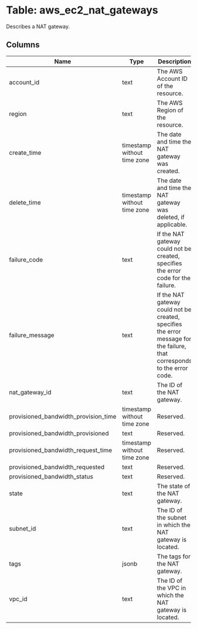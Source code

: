
# Table: aws_ec2_nat_gateways
Describes a NAT gateway.
## Columns
| Name        | Type           | Description  |
| ------------- | ------------- | -----  |
|account_id|text|The AWS Account ID of the resource.|
|region|text|The AWS Region of the resource.|
|create_time|timestamp without time zone|The date and time the NAT gateway was created.|
|delete_time|timestamp without time zone|The date and time the NAT gateway was deleted, if applicable.|
|failure_code|text|If the NAT gateway could not be created, specifies the error code for the failure.|
|failure_message|text|If the NAT gateway could not be created, specifies the error message for the failure, that corresponds to the error code.|
|nat_gateway_id|text|The ID of the NAT gateway.|
|provisioned_bandwidth_provision_time|timestamp without time zone|Reserved.|
|provisioned_bandwidth_provisioned|text|Reserved.|
|provisioned_bandwidth_request_time|timestamp without time zone|Reserved.|
|provisioned_bandwidth_requested|text|Reserved.|
|provisioned_bandwidth_status|text|Reserved.|
|state|text|The state of the NAT gateway.|
|subnet_id|text|The ID of the subnet in which the NAT gateway is located.|
|tags|jsonb|The tags for the NAT gateway.|
|vpc_id|text|The ID of the VPC in which the NAT gateway is located.|
